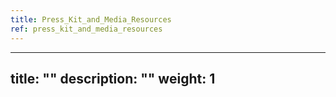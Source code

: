 ```yaml
---
title: Press_Kit_and_Media_Resources
ref: press_kit_and_media_resources
---
```

---
title: ""
description: ""
weight: 1
---